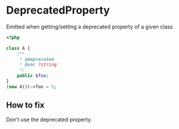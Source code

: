 # DeprecatedProperty

Emitted when getting/setting a deprecated property of a given class

```php
<?php

class A {
    /**
     * @deprecated
     * @var ?string
     */
    public $foo;
}
(new A())->foo = 5;
```

## How to fix

Don’t use the deprecated property.
